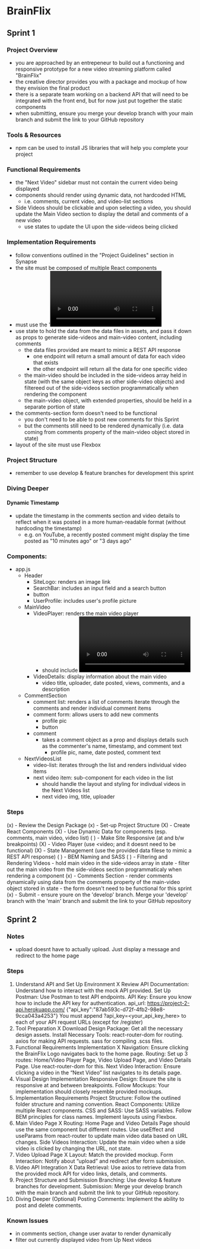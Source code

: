 # BrainFlix

## Sprint 1

### Project Overview

- you are approached by an entrepeneur to build out a functioning and responsive prototype for a new video streaming platform called "BrainFlix"
- the creative director provides you with a package and mockup of how they envision the final product
- there is a separate team working on a backend API that will need to be integrated with the front end, but for now just put together the static components
- when submitting, ensure you merge your develop branch with your main branch and submit the link to your GitHub repository

### Tools & Resources

- npm can be used to install JS libraries that will help you complete your project

### Functional Requirements

- the "Next Video" sidebar must not contain the current video being displayed
- components should render using dynamic data, not hardcoded HTML
  - i.e. comments, current video, and video-list sections
- Side Videos should be clickable and upon selecting a video, you should update the Main Video section to display the detail and comments of a new video
  - use states to update the UI upon the side-videos being clicked

### Implementation Requirements

- follow conventions outlined in the "Project Guidelines" section in Synapse
- the site must be composed of multiple React components
- must use the '<video>' tag for the video player
  - it won't be functional for this sprint. All visual elements of the video player must simply exist on the deliverable without functionality
  - use the poster attribute to have the video player resemble the mockup
  - video controls should be the default <video> controls with default styling (we will re-style them in a later sprint)
- use state to hold the data from the data files in assets, and pass it down as props to generate side-videos and main-video content, including comments
  - the data files provided are meant to mimic a REST API response
    - one endpoint will return a small amount of data for each video that exists
    - the other endpoint will return all the data for one specific video
  - the main-video should be included in the side-videos array held in state (with the same object keys as other side-video objects) and filtereed out of the side-videos section programmatically when rendering the component
  - the main-video object, with extended properties, should be held in a separate portion of state
- the comments-section form doesn't need to be functional
  - you don't need to be able to post new comments for this Sprint
  - but the comments still need to be rendered dynamically (i.e. data coming from comments property of the main-video object stored in state)
- layout of the site must use Flexbox

### Project Structure

- remember to use develop & feature branches for development this sprint

### Diving Deeper

#### Dynamic Timestamp

- update the timestamp in the comments section and video details to reflect when it was posted in a more human-readable format (without hardcoding the timestamp)
  - e.g. on YouTube, a recently posted comment might display the time posted as "10 minutes ago" or "3 days ago"

### Components:

- app.js
  - Header
    - SiteLogo: renders an image link
    - SearchBar: includes an input field and a search button
    - button
    - UserProfile: includes user's profile picture
  - MainVideo
    - VideoPlayer: renders the main video player
      - should include <video> and handle any video-related functionality
    - VideoDetails: display information about the main video
      - video title, uploader, date posted, views, comments, and a description
  - CommentSection
    - comment list: renders a list of comments
      iterate through the comments and render individual comment items
    - comment form: allows users to add new comments
      - profile pic
      - button
    - comment
      - takes a comment object as a prop and displays details such as the commenter's name, timestamp, and comment text
        - profile pic, name, date posted, comment text
  - NextVideosList
    - video-list: iterates through the list and renders individual video items
    - next video item: sub-component for each video in the list
      - should handle the layout and styling for indivdual videos in the Next Videos list
      - next video img, title, uploader

### Steps

(x) - Review the Design Package
(x) - Set-up Project Structure
(X) - Create React Components
(X) - Use Dynamic Data for components (esp. comments, main video, video list)
( ) - Make Site Responsive (at and b/w breakpoints)
(X) - Video Player (use <video; and it doesnt need to be functional)
(X) - State Management (use the provided data filese to mimic a REST API response)
( ) - BEM Naming and SASS
( ) - Filtering and Rendering Videos - hold main video in the side-videos array in state - filter out the main video from the side-videos section programmaticaly
when rendering a component
(x) - Comments Section - render comments dynamically using data from the comments property of the main-video object stored in state - the form doesn't need to be functional for this sprint
(x) - Submit - ensure youre on the 'develop' branch. Merge your 'develop' branch with the 'main' branch and submit the link to your GitHub repository

## Sprint 2

### Notes
- upload doesnt have to actually upload. Just display a message and redirect to the home page

### Steps
1. Understand API and Set Up Environment X
   Review API Documentation: Understand how to interact with the mock API provided.
   Set Up Postman: Use Postman to test API endpoints.
   API Key: Ensure you know how to include the API key for authentication.
        api_url: https://project-2-api.herokuapp.com/
        {"api_key":"87ab593c-d72f-4fb2-98e8-9cca043a4253"}
        You must append ?api_key=<your_api_key_here> to each of your API request URLs (except for /register)
2. Tool Preparation X
   Download Design Package: Get all the necessary design assets.
   Install Necessary Tools:
   react-router-dom for routing.
   axios for making API requests.
   sass for compiling .scss files.
3. Functional Requirements Implementation X
   Navigation:
   Ensure clicking the BrainFlix Logo navigates back to the home page.
   Routing:
   Set up 3 routes: Home/Video Player Page, Video Upload Page, and Video Details Page.
   Use react-router-dom for this.
   Next Video Interaction:
   Ensure clicking a video in the “Next Video” list navigates to its details page.
4. Visual Design Implementation
   Responsive Design: Ensure the site is responsive at and between breakpoints.
   Follow Mockups: Your implementation should closely resemble provided mockups.
5. Implementation Requirements
   Project Structure: Follow the outlined folder structure and naming convention.
   React Components: Utilize multiple React components.
   CSS and SASS:
   Use SASS variables.
   Follow BEM principles for class names.
   Implement layouts using Flexbox.
6. Main Video Page X
   Routing: 
   Home Page and Video Details Page should use the same component but different routes.
   Use useEffect and useParams from react-router to update main video data based on URL changes.
   Side Videos Interaction:
   Update the main video when a side video is clicked by changing the URL, not state.
7. Video Upload Page X
   Layout: Match the provided mockup.
   Form Interaction: Notify about “upload” and redirect after form submission.
8. Video API Integration X
   Data Retrieval: Use axios to retrieve data from the provided mock API for video links, details, and comments.
9. Project Structure and Submission
   Branching: Use develop & feature branches for development.
   Submission: Merge your develop branch with the main branch and submit the link to your GitHub repository.
10. Diving Deeper (Optional)
    Posting Comments: Implement the ability to post and delete comments.

### Known Issues
- in comments section, change user avatar to render dynamically
- filter out currently displayed video from Up Next videos
